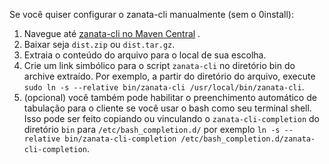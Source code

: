 Se você quiser configurar o zanata-cli manualmente (sem o 0install):

1. Navegue até [zanata-cli no Maven Central](http://search.maven.org/#search%7Cga%7C1%7Cg%3A%22org.zanata%22%20AND%20a%3A%22zanata-cli%22) .
1. Baixar seja `dist.zip` ou `dist.tar.gz`.
1. Extraia o conteúdo do arquivo para o local de sua escolha.
1. Crie um link simbólico para o script `zanata-cli` no diretório bin do archive extraído. Por exemplo, a partir do diretório do arquivo, execute `sudo ln -s --relative bin/zanata-cli /usr/local/bin/zanata-cli`.
1. (opcional) você também pode habilitar o preenchimento automático de tabulação para o cliente se você usar o bash como seu terminal shell. Isso pode ser feito copiando ou vinculando o `zanata-cli-completion` do diretório `bin` para `/etc/bash_completion.d/` por exemplo `ln -s --relative bin/zanata-cli-completion /etc/bash_completion.d/zanata-cli-completion`.